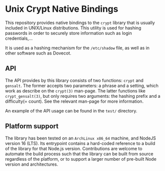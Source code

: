 Unix Crypt Native Bindings
============================

This repository provides native bindings to the `crypt` library that is usually included in UNIX/Linux distributions. This utility is used for hashing passwords in order to securely store information such as login credentials,...

It is used as a hashing mechanism for the `/etc/shadow` file, as well as in other software such as Dovecot.

## API

The API provides by this library consists of two functions: `crypt` and `gensalt`.
The former accepts two parameters: a phrase and a setting, which work as describe on the `crypt(3)` man-page.
The latter functions like `crypt_gensalt(3)`, but only requires two arguments: the hashing prefix and a difficulty(= count). See the relevant man-page for more information.

An example of the API usage can be found in the `test/` directory.

## Platform support

The library has been tested on an `ArchLinux x86_64` machine, and NodeJS version 16 (LTS).
Its entrypoint contains a hard-coded reference to a build of the library for that Node.js version. 
Contributions are welcome to automate the build process such that the library can be built from source regardless of the platform, or to support a larger number of pre-built Node version and architectures.
